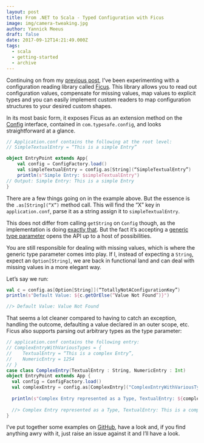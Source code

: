 ```yaml
---
layout: post
title: From .NET to Scala - Typed Configuration with Ficus
image: img/camera-tweaking.jpg
author: Yannick Meeus
draft: false
date: 2017-09-12T14:21:49.000Z
tags: 
  - scala
  - getting-started
  - archive
---
```


Continuing on from my [previous post](/from-dotnet-to-scala-reading-a-configuration-value/),
I’ve been experimenting with a configuration reading library called
[Ficus](https://github.com/iheartradio/ficus). This library allows you to read out configuration values,
compensate for missing values, map values to explicit types and you can easily implement custom
readers to map configuration structures to your desired custom shapes.

In its most basic form, it exposes Ficus as an extension method on the 
[Config](https://typesafehub.github.io/config/latest/api/com/typesafe/config/Config.html) interface,
contained in `com.typesafe.config`, and looks straightforward at a glance.

```scala
// Application.conf contains the following at the root level:
// SimpleTextualEntry = “This is a simple Entry”

object EntryPoint extends App{
    val config = ConfigFactory.load()
    val simpleTextualEntry = config.as[String](“SimpleTextualEntry”)
    println(s"Simple Entry: $simpleTextualEntry")
// Output: Simple Entry: This is a simple Entry
}

```

There are a few things going on in the example above. But the essence is the
`.as[String](“X”)` method call. This will find the “X” key in `application.conf`,
parse it as a string assign it to `simpleTextualEntry`.

This does not differ from calling `getString` on `Config` though,
as the implementation is doing
[exactly that](https://github.com/ceedubs/ficus/blob/master/src/main/scala/net/ceedubs/ficus/readers/StringReader.scala).
But the fact it’s accepting a [generic type parameter](https://docs.scala-lang.org/tour/generic-classes.html) opens the API
up to a host of possibilities.

You are still responsible for dealing with missing values,
which is where the generic type parameter comes into play.
If I, instead of expecting a `String`, expect an `Option[String]`,
we are back in functional land and can deal with missing values in a more elegant way.

Let’s say we run:

```scala
val c = config.as[Option[String]](“TotallyNotAConfigurationKey”)
println(s"Default Value: ${c.getOrElse(“Value Not Found”)}")

//> Default Value: Value Not Found
```

That seems a lot cleaner compared to having to catch an exception,
handling the outcome, defaulting a value declared in an outer scope, etc.
Ficus also supports parsing out arbitrary types as the type parameter:

```scala
// application.conf contains the following entry:
// ComplexEntryWithVariousTypes = {
//    TextualEntry = “This is a complex Entry”,
//    NumericEntry = 1254
// }
case class ComplexEntry(TextualEntry : String, NumericEntry : Int)
object EntryPoint extends App {
  val config = ConfigFactory.load()
  val complexEntry = config.as[ComplexEntry]("ComplexEntryWithVariousTypes")
  
  println(s"Complex Entry represented as a Type, TextualEntry: ${complexEntry.TextualEntry} - NumericEntry: ${complexEntry.NumericEntry}")
  
  //> Complex Entry represented as a Type, TextualEntry: This is a complex Entry - NumericEntry: 1254
}
```

I’ve put together some examples on [GitHub](https://github.com/YannickMeeus/me.meeus.spikes.configuration/tree/FicusExample),
have a look and, if you find anything awry with it, just raise an issue against it and I’ll have a look.